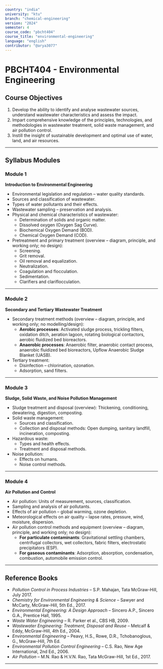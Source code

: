 ```yaml
---
country: "india"
university: "ktu"
branch: "chemical-engineering"
version: "2024"
semester: 4
course_code: "pbcht404"
course_title: "environmental-engineering"
language: "english"
contributor: "@arya3077"
---
```


# PBCHT404 - Environmental Engineering

## Course Objectives

1. Develop the ability to identify and analyse wastewater sources, understand wastewater characteristics and assess the impact.  
2. Impart comprehensive knowledge of the principles, technologies, and methodologies in wastewater treatment, solid waste management, and air pollution control.  
3. Instill the insight of sustainable development and optimal use of water, land, and air resources.  

---

## Syllabus Modules

### Module 1
**Introduction to Environmental Engineering**  
- Environmental legislation and regulation – water quality standards.  
- Sources and classification of wastewater.  
- Types of water pollutants and their effects.  
- Wastewater sampling – preservation and analysis.  
- Physical and chemical characteristics of wastewater:  
  - Determination of solids and organic matter.  
  - Dissolved oxygen (Oxygen Sag Curve).  
  - Biochemical Oxygen Demand (BOD).  
  - Chemical Oxygen Demand (COD).  
- Pretreatment and primary treatment (overview – diagram, principle, and working only; no design):  
  - Screening.  
  - Grit removal.  
  - Oil removal and equalization.  
  - Neutralization.  
  - Coagulation and flocculation.  
  - Sedimentation.  
  - Clarifiers and clariflocculation.  

---

### Module 2
**Secondary and Tertiary Wastewater Treatment**  
- Secondary treatment methods (overview – diagram, principle, and working only; no modelling/design):  
  - **Aerobic processes**: Activated sludge process, trickling filters, oxidation ditch, aeration lagoon, rotating biological contactors, aerobic fluidized bed bioreactors.  
  - **Anaerobic processes**: Anaerobic filter, anaerobic contact process, anaerobic fluidized bed bioreactors, Upflow Anaerobic Sludge Blanket (UASB).  
- Tertiary treatment:  
  - Disinfection – chlorination, ozonation.  
  - Adsorption, sand filters.  

---

### Module 3
**Sludge, Solid Waste, and Noise Pollution Management**  
- Sludge treatment and disposal (overview): Thickening, conditioning, dewatering, digestion, composting.  
- Solid waste management:  
  - Sources and classification.  
  - Collection and disposal methods: Open dumping, sanitary landfill, incineration, composting.  
- Hazardous waste:  
  - Types and health effects.  
  - Treatment and disposal methods.  
- Noise pollution:  
  - Effects on humans.  
  - Noise control methods.  

---

### Module 4
**Air Pollution and Control**  
- Air pollution: Units of measurement, sources, classification.  
- Sampling and analysis of air pollutants.  
- Effects of air pollution – global warming, ozone depletion.  
- Meteorological effects on air quality – lapse rates, pressure, wind, moisture, dispersion.  
- Air pollution control methods and equipment (overview – diagram, principle, and working only; no design):  
  - **For particulate contaminants**: Gravitational settling chambers, centrifugal collectors, wet collectors, fabric filters, electrostatic precipitators (ESP).  
  - **For gaseous contaminants**: Adsorption, absorption, condensation, combustion, automobile emission control.  

---

## Reference Books

- *Pollution Control in Process Industries* – S.P. Mahajan, Tata McGraw-Hill, July 2017.  
- *Chemistry for Environmental Engineering & Science* – Sawyer and McCarty, McGraw-Hill, 5th Ed., 2017.  
- *Environmental Engineering: A Design Approach* – Sincero A.P., Sincero G.A., Prentice Hall, 1995.  
- *Waste Water Engineering* – R. Parker et al., CBS HB, 2009.  
- *Wastewater Engineering: Treatment, Disposal and Reuse* – Metcalf & Eddy, McGraw-Hill, 4th Ed., 2004.  
- *Environmental Engineering* – Peavy, H.S., Rowe, D.R., Tchobanoglous, G., McGraw-Hill, 7th Ed.  
- *Environmental Pollution Control Engineering* – C.S. Rao, New Age International, 2nd Ed., 2006.  
- *Air Pollution* – M.N. Rao & H.V.N. Rao, Tata McGraw-Hill, 1st Ed., 2017.  

---
